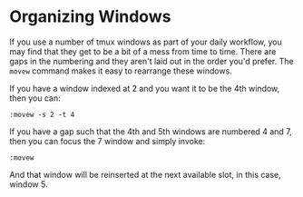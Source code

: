# Organizing Windows
If you use a number of tmux windows as part of your daily workflow, you may find that they get to be a bit of a mess from time to time. There are gaps in the numbering and they aren't laid out in the order you'd prefer. The `movew` command makes it easy to rearrange these windows.

If you have a window indexed at 2 and you want it to be the 4th window, then you can:

```
:movew -s 2 -t 4
```

If you have a gap such that the 4th and 5th windows are numbered 4 and 7, then you can focus the 7 window and simply invoke:

```
:movew
```

And that window will be reinserted at the next available slot, in this case, window 5.

